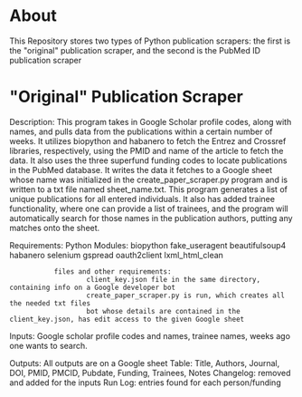 # About
This Repository stores two types of Python publication scrapers: the first is the "original" publication scraper, and the second is the PubMed ID publication scraper

# "Original" Publication Scraper

 Description: This program takes in Google Scholar profile codes, along with names, and pulls data from the 
              publications within a certain number of weeks. It utilizes biopython and habanero to fetch the Entrez
              and Crossref libraries, respectively, using the PMID and name of the article to fetch the data. It also uses the three superfund funding codes
              to locate publications in the PubMed database. It writes the data it fetches to a Google sheet whose name was initialized in the create_paper_scraper.py 
              program and is written to a txt file named sheet_name.txt. This program generates a list of unique publications for all entered individuals. It also has added trainee 
              functionality, where one can provide a list of trainees, and the program will automatically search for those names in the publication authors, putting any matches onto the sheet.

 Requirements: 
               Python Modules: 
                       biopython
                       fake_useragent
                       beautifulsoup4
                       habanero
                       selenium
                       gspread
                       oauth2client
                       lxml_html_clean

               files and other requirements:
                       client_key.json file in the same directory, containing info on a Google developer bot
                       create_paper_scraper.py is run, which creates all the needed txt files
                       bot whose details are contained in the client_key.json, has edit access to the given Google sheet
              
 Inputs: Google scholar profile codes and names, trainee names, weeks ago one wants to search.


 Outputs: All outputs are on a Google sheet
           Table: Title, Authors, Journal, DOI, PMID, PMCID, Pubdate, Funding, Trainees, Notes
           Changelog: removed and added for the inputs 
           Run Log: entries found for each person/funding
